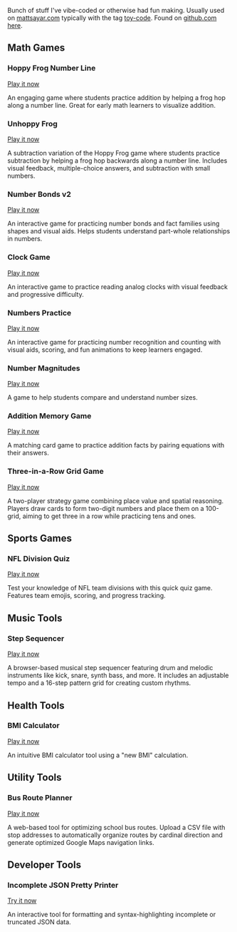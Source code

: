 Bunch of stuff I've vibe-coded or otherwise had fun making. Usually used on [mattsayar.com](https://mattsayar.com) typically with the tag [toy-code](https://mattsayar.com/tags/toy-code/). Found on [github.com here](https://github.com/MattSayar/toy-code).

## Math Games

### Hoppy Frog Number Line
[Play it now](https://code.mattsayar.com/hoppy-frog.html)

An engaging game where students practice addition by helping a frog hop along a number line. Great for early math learners to visualize addition.

### Unhoppy Frog
[Play it now](https://code.mattsayar.com/hoppy-frog-subtraction.html)

A subtraction variation of the Hoppy Frog game where students practice subtraction by helping a frog hop backwards along a number line. Includes visual feedback, multiple-choice answers, and subtraction with small numbers.

### Number Bonds v2
[Play it now](https://code.mattsayar.com/number_bonds_v2.html)

An interactive game for practicing number bonds and fact families using shapes and visual aids. Helps students understand part-whole relationships in numbers.

### Clock Game
[Play it now](https://code.mattsayar.com/clock-game.html)

An interactive game to practice reading analog clocks with visual feedback and progressive difficulty.

### Numbers Practice
[Play it now](https://code.mattsayar.com/numbers-practice.html)

An interactive game for practicing number recognition and counting with visual aids, scoring, and fun animations to keep learners engaged.

### Number Magnitudes
[Play it now](https://code.mattsayar.com/number-magnitudes.html)

A game to help students compare and understand number sizes.

### Addition Memory Game
[Play it now](https://code.mattsayar.com/addition-memory-matching.html)

A matching card game to practice addition facts by pairing equations with their answers.

### Three-in-a-Row Grid Game
[Play it now](https://code.mattsayar.com/grid-game.html)

A two-player strategy game combining place value and spatial reasoning. Players draw cards to form two-digit numbers and place them on a 100-grid, aiming to get three in a row while practicing tens and ones.

## Sports Games

### NFL Division Quiz
[Play it now](https://code.mattsayar.com/nfl-divisions-quiz.html)

Test your knowledge of NFL team divisions with this quick quiz game. Features team emojis, scoring, and progress tracking.

## Music Tools

### Step Sequencer
[Play it now](https://code.mattsayar.com/matts-step-sequencer.html)

A browser-based musical step sequencer featuring drum and melodic instruments like kick, snare, synth bass, and more. It includes an adjustable tempo and a 16-step pattern grid for creating custom rhythms.

## Health Tools

### BMI Calculator
[Play it now](https://code.mattsayar.com/new-bmi-calc.html)

An intuitive BMI calculator tool using a "new BMI" calculation.

## Utility Tools

### Bus Route Planner
[Play it now](https://code.mattsayar.com/bus-route-planner.html)

A web-based tool for optimizing school bus routes. Upload a CSV file with stop addresses to automatically organize routes by cardinal direction and generate optimized Google Maps navigation links.

## Developer Tools

### Incomplete JSON Pretty Printer
[Try it now](https://code.mattsayar.com/partial-json-prettyprint.html)

An interactive tool for formatting and syntax-highlighting incomplete or truncated JSON data.
